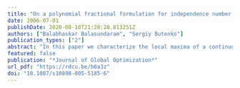 ```yaml
---
title: "On a polynomial fractional formulation for independence number of a graph"
date: 2006-07-01
publishDate: 2020-08-10T21:28:28.813251Z
authors: ["Balabhaskar Balasundaram", "Sergiy Butenko"]
publication_types: ["2"]
abstract: "In this paper we characterize the local maxima of a continuous global optimization formulation for finding the independence number of a graph. Classical Karush-Kuhn-Tucker conditions and simple combinatorial arguments are found sufficient to deduce several interesting properties of the local and global maxima. These properties can be utilized in developing new approaches to the maximum independent set problem."
featured: false
publication: "*Journal of Global Optimization*"
url_pdf: "https://rdcu.be/b6a3z"
doi: "10.1007/s10898-005-5185-6"
---
```


